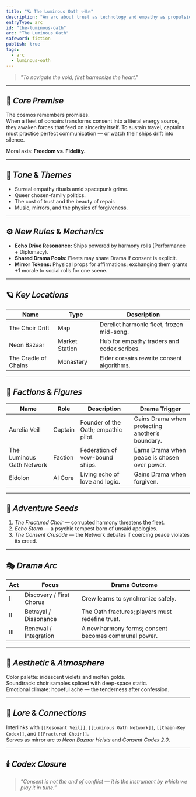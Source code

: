 ```yaml
---
title: "🪐 The Luminous Oath ✨⛓️🔥"
description: "An arc about trust as technology and empathy as propulsion."
entryType: arc
id: "the-luminous-oath"
arc: "The Luminous Oath"
safeword: fiction
publish: true
tags:
  - arc
  - luminous-oath
---  
```


> *"To navigate the void, first harmonize the heart."*  

---

## 🧭 𝘊𝘰𝘳𝘦 𝘗𝘳𝘦𝘮𝘪𝘴𝘦  

The cosmos remembers promises.  
When a fleet of corsairs transforms consent into a literal energy source, they awaken forces that feed on sincerity itself.  To sustain travel, captains must practice perfect communication — or watch their ships drift into silence.  

Moral axis: **Freedom vs. Fidelity.**  

---

## 🌈 𝘛𝘰𝘯𝘦 & 𝘛𝘩𝘦𝘮𝘦𝘴  

- Surreal empathy rituals amid spacepunk grime.  
- Queer chosen-family politics.  
- The cost of trust and the beauty of repair.  
- Music, mirrors, and the physics of forgiveness.  

---

## ⚙️ 𝘕𝘦𝘸 𝘙𝘶𝘭𝘦𝘴 & 𝘔𝘦𝘤𝘩𝘢𝘯𝘪𝘤𝘴  

- **Echo Drive Resonance:** Ships powered by harmony rolls (Performance + Diplomacy).  
- **Shared Drama Pools:** Fleets may share Drama if consent is explicit.  
- **Mirror Tokens:** Physical props for affirmations; exchanging them grants +1 morale to social rolls for one scene.  

---

## 🪐 𝘒𝘦𝘺 𝘓𝘰𝘤𝘢𝘵𝘪𝘰𝘯𝘴  

| Name | Type | Description |
|------|------|-------------|
| The Choir Drift | Map | Derelict harmonic fleet, frozen mid-song. |
| Neon Bazaar | Market Station | Hub for empathy traders and codex scribes. |
| The Cradle of Chains | Monastery | Elder corsairs rewrite consent algorithms. |

---

## 🧬 𝘍𝘢𝘤𝘵𝘪𝘰𝘯𝘴 & 𝘍𝘪𝘨𝘶𝘳𝘦𝘴  

| Name | Role | Description | Drama Trigger |
|------|------|--------------|---------------|
| Aurelia Veil | Captain | Founder of the Oath; empathic pilot. | Gains Drama when protecting another’s boundary. |
| The Luminous Oath Network | Faction | Federation of vow-bound ships. | Earns Drama when peace is chosen over power. |
| Eidolon | AI Core | Living echo of love and logic. | Gains Drama when forgiven. |

---

## 🔮 𝘈𝘥𝘷𝘦𝘯𝘵𝘶𝘳𝘦 𝘚𝘦𝘦𝘥𝘴  

1. *The Fractured Choir* — corrupted harmony threatens the fleet.  
2. *Echo Storm* — a psychic tempest born of unsaid apologies.  
3. *The Consent Crusade* — the Network debates if coercing peace violates its creed.  

---

## 🎭 𝘋𝘳𝘢𝘮𝘢 𝘈𝘳𝘤  

| Act | Focus | Drama Outcome |
|------|-------|---------------|
| I | Discovery / First Chorus | Crew learns to synchronize safely. |
| II | Betrayal / Dissonance | The Oath fractures; players must redefine trust. |
| III | Renewal / Integration | A new harmony forms; consent becomes communal power. |

---

## 💋 𝘈𝘦𝘴𝘵𝘩𝘦𝘵𝘪𝘤 & 𝘈𝘵𝘮𝘰𝘴𝘱𝘩𝘦𝘳𝘦  

Color palette: iridescent violets and molten golds.  
Soundtrack: choir samples spliced with deep-space static.  
Emotional climate: hopeful ache — the tenderness after confession.  

---

## 🧩 𝘓𝘰𝘳𝘦 & 𝘊𝘰𝘯𝘯𝘦𝘤𝘵𝘪𝘰𝘯𝘴  

Interlinks with `[[Resonant Veil]]`, `[[Luminous Oath Network]]`, `[[Chain-Key Codex]]`, and `[[Fractured Choir]]`.  
Serves as mirror arc to *Neon Bazaar Heists* and *Consent Codex 2.0*.  

---

## 🕯️ 𝘊𝘰𝘥𝘦𝘹 𝘊𝘭𝘰𝘴𝘶𝘳𝘦  

> *“Consent is not the end of conflict — it is the instrument by which we play it in tune.”*
